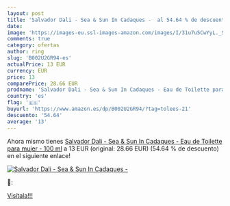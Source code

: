 ```yaml
---
layout: post
title: 'Salvador Dali - Sea & Sun In Cadaques -  al 54.64 % de descuento'
date: 
image: 'https://images-eu.ssl-images-amazon.com/images/I/31u7u5CwYyL._SL200_.jpg'
comments: true
category: ofertas
author: ring
slug: 'B002U2GR94-es'
actualPrice: 13 EUR
currency: EUR
price: 13
comparePrice: 28.66 EUR
prodname: 'Salvador Dali - Sea & Sun In Cadaques - Eau de Toilette para mujer - 100 ml'
country: 'es'
flag: '🇪🇸'
buyurl: 'https://www.amazon.es/dp/B002U2GR94/?tag=tolees-21'
descuento: '54.64'
average: '13'
---
```


Ahora mismo tienes [Salvador Dali - Sea & Sun In Cadaques - Eau de Toilette para mujer - 100 ml](https://www.amazon.es/dp/B002U2GR94/?tag=tolees-21) a 13 EUR (original: 28.66 EUR) (54.64 %  de descuento) en el siguiente enlace!

[![Salvador Dali - Sea & Sun In Cadaques - ](https://images-eu.ssl-images-amazon.com/images/I/31u7u5CwYyL._SL200_.jpg)](https://www.amazon.es/dp/B002U2GR94/?tag=tolees-21)

🔎:


[Visítala!!!](https://www.amazon.es/dp/B002U2GR94/?tag=tolees-21)
